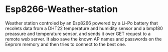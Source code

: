 # Esp8266-Weather-station
Weather station controled by an Esp8266 powered by a Li-Po battery that recolets data from a DHT22 temperature and humidity sensor and a bmp180 preassure and temperature sensor, and sends it over GET request to a remote web server. It also save the known AP names and passwords on the Eeprom memory and then tries to connect to the best one.
